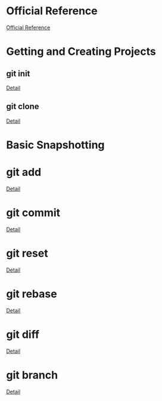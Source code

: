 
# Official Reference

[Official Reference](https://git-scm.com/docs)

# Getting and Creating Projects

## git init

[Detail](https://git-scm.com/docs/git-init)

## git clone

[Detail](https://git-scm.com/docs/git-clone)

# Basic Snapshotting

# git add

[Detail](https://git-scm.com/docs/git-add)

# git commit

[Detail]()

# git reset
[Detail]()
# git rebase
[Detail]()

# git diff
[Detail]()
# git branch
[Detail]()